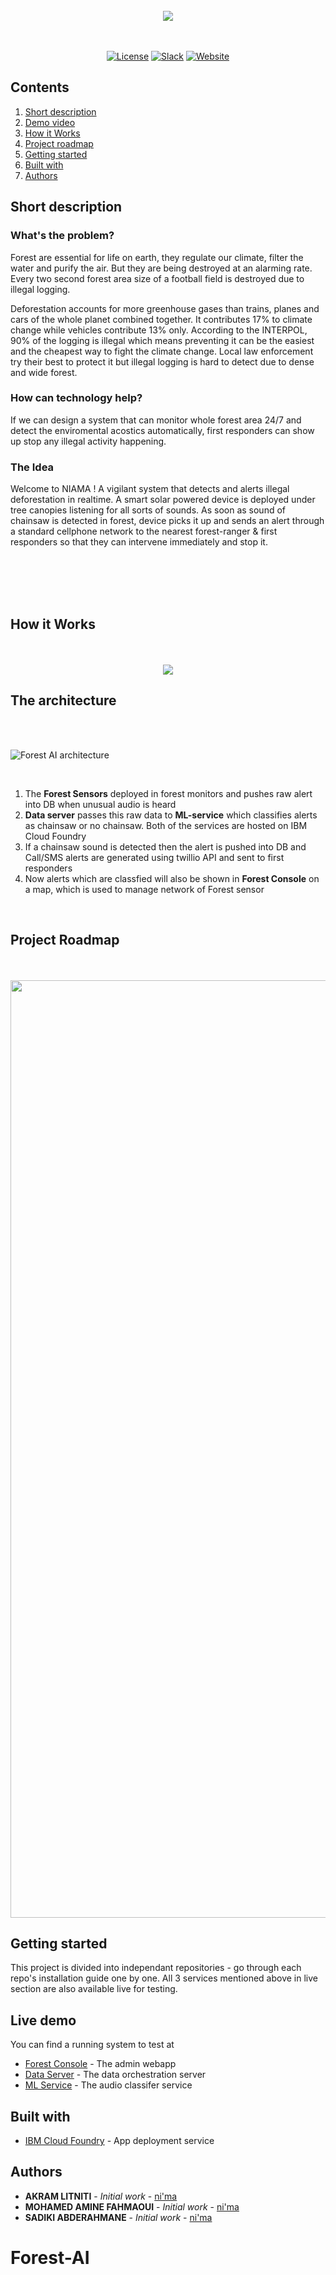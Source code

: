 </br>
<div align="center"> 
<img src=https://niaama.surge.sh/assets/imgs/logobig.png />
</br>
</br>
</br>

[![License](https://img.shields.io/badge/License-Apache2-blue.svg)](https://www.apache.org/licenses/LICENSE-2.0) [![Slack](https://img.shields.io/badge/Join-Slack-blue)](https://join.slack.com/t/forest-ai-workspace/shared_invite/zt-ga90t9yr-xI3Dc9sYd2T5l1Hdd8TeJQ) [![Website](https://img.shields.io/badge/View-Website-blue)](https://forestai.tech/)
</div>

## Contents

1. [Short description](#short-description)
1. [Demo video](#demo-video)
1. [How it Works](#how-it-works)
1. [Project roadmap](#project-roadmap)
1. [Getting started](#getting-started)
1. [Built with](#built-with)
1. [Authors](#authors)

## Short description

### What's the problem?

Forest are essential for life on earth, they regulate our climate, filter the water and purify the air. But they are being destroyed at an alarming rate. Every two second forest area size of a football field is destroyed due to illegal logging.

Deforestation accounts for more greenhouse gases than trains, planes and cars of the whole planet combined together. It contributes 17% to climate change while vehicles contribute 13% only. According to the INTERPOL, 90% of the logging is illegal which means preventing it can be the easiest and the cheapest way to fight the climate change. Local law enforcement try their best to protect it but illegal logging is hard to detect due to dense and wide forest.

### How can technology help?

If we can design a system that can monitor whole forest area 24/7 and detect the enviromental acostics automatically, first responders can show up stop any illegal activity happening.

### The Idea

Welcome to NIAMA ! A vigilant system that detects and alerts illegal deforestation in realtime. A smart solar powered device is deployed under tree canopies listening for all sorts of sounds. As soon as sound of chainsaw is detected in forest, device picks it up and sends an alert through a standard cellphone network to the nearest forest-ranger & first responders so that they can intervene immediately and stop it.

</br>
</br>
</br>


</br>

## How it Works

</br>
</br>

<div align="center">
<img src= https://github.com/Forest-AI/Platform-Info/blob/master/doc/asset/forest-ai.gif/>
</div>

## The architecture

</br>
</br>

![Forest AI architecture](/doc/asset/forest-ai-architecture.png)

</br>

1. The **Forest Sensors** deployed in forest monitors and pushes raw alert into DB when unusual audio is heard
2. **Data server** passes this raw data to **ML-service** which classifies alerts as chainsaw or no chainsaw. Both of the services are hosted on IBM Cloud Foundry
3. If a chainsaw sound is detected then the alert is pushed into DB and Call/SMS alerts are generated using twillio API and sent to first responders
4. Now alerts which are classfied will also be shown in **Forest Console** on a map, which is used to manage network of Forest sensor

</br>

## Project Roadmap

</br>
</br>

<div align="center">
<img width="580" height="1500" src= https://github.com/Forest-AI/Platform-Info/blob/master/doc/asset/forest-ai-roadmap.png/>
</div>

## Getting started

This project is divided into independant repositories - go through each repo's installation guide one by one. All 3 services mentioned above in live section are also available live for testing.

## Live demo

You can find a running system to test at

- [Forest Console](http://console.forestai.tech/home) - The admin webapp
- [Data Server](https://data-service.eu-gb.cf.appdomain.cloud) - The data orchestration server
- [ML Service](https://ml-server.eu-gb.cf.appdomain.cloud) - The audio classifer service

## Built with

- [IBM Cloud Foundry](https://www.ibm.com/my-en/cloud/cloud-foundry?p1=Search&p4=43700056108279779&p5=e&cm_mmc=Search_Google-_-1S_1S-_-AS_IN-_-ibm%20cloud%20foundry_e&cm_mmca7=71700000065340837&cm_mmca8=kwd-336499027875&cm_mmca9=Cj0KCQjwgo_5BRDuARIsADDEntRWcREi8wJdRinabS_D-SMAW_b0EVIkedH8YLiXP7grZrbQUCmXXo8aAhlwEALw_wcB&cm_mmca10=453013934834&cm_mmca11=e&gclsrc=aw.ds&&gclid=Cj0KCQjwgo_5BRDuARIsADDEntRWcREi8wJdRinabS_D-SMAW_b0EVIkedH8YLiXP7grZrbQUCmXXo8aAhlwEALw_wcB) - App deployment service


## Authors

- **AKRAM LITNITI** - _Initial work_ - [ni'ma](https://niaama.surge.sh)
- **MOHAMED AMINE FAHMAOUI** - _Initial work_ - [ni'ma](https://niaama.surge.sh)
- **SADIKI ABDERAHMANE** - _Initial work_ - [ni'ma](https://niaama.surge.sh)


# Forest-AI
